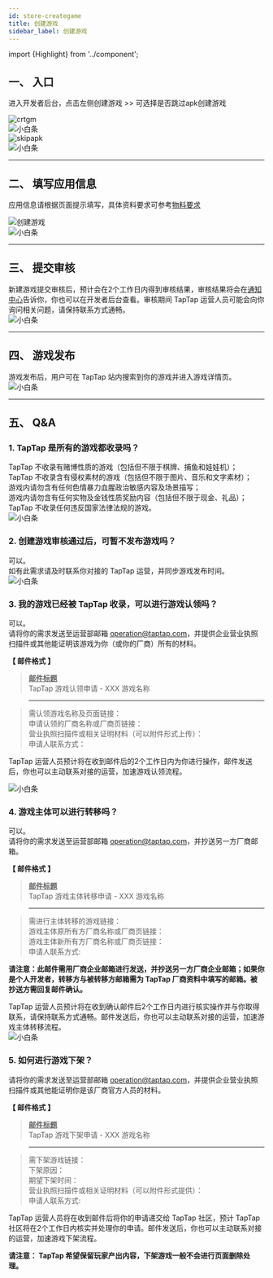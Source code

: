 ```yaml
---
id: store-creategame
title: 创建游戏
sidebar_label: 创建游戏
---
```


import {Highlight} from '../component';

## **一、 入口**  

进入<Highlight color='#00b9c8'>开发者后台</Highlight>，点击左侧<Highlight color='#00b9c8'>创建游戏</Highlight>  >> 可选择是否跳过apk创建游戏  

![crtgm](https://img.tapimg.com/market/images/380b4b2838d2b90b39e0079e0db66dfa.jpeg)  
![小白条](https://img.tapimg.com/market/images/c53d78b9b120276b53f82aebb0d01537.png)   
![skipapk](https://img.tapimg.com/market/images/b333b4655f3261f3d4334e9fbc44aa83.png)  
![小白条](https://img.tapimg.com/market/images/c53d78b9b120276b53f82aebb0d01537.png)   

---

## **二、 填写应用信息**  
应用信息请根据页面提示填写，具体资料要求可参考[物料要求](http://www.taptap.com/developer/help_docs/7?id=42)  

![创建游戏](https://img.tapimg.com/market/images/cb0bd5f5c7e1b17537a1b21434ea5a99.png)  
![小白条](https://img.tapimg.com/market/images/c53d78b9b120276b53f82aebb0d01537.png)   

---

## **三、 提交审核**  
新建游戏提交审核后，预计会在2个工作日内得到审核结果，审核结果将会在[通知中心](https://www.taptap.com/notifications?type=4&show_type=inbox)告诉你，你也可以在开发者后台查看。审核期间 TapTap 运营人员可能会向你询问相关问题，请保持联系方式通畅。  
![小白条](https://img.tapimg.com/market/images/c53d78b9b120276b53f82aebb0d01537.png)   

---

## **四、 游戏发布**  
游戏发布后，用户可在 TapTap 站内搜索到你的游戏并进入游戏详情页。  
![小白条](https://img.tapimg.com/market/images/c53d78b9b120276b53f82aebb0d01537.png)  

---

## **五、 Q&A**
### **1. TapTap 是所有的游戏都收录吗？**
TapTap 不收录有赌博性质的游戏（包括但不限于棋牌、捕鱼和娃娃机）；  
TapTap 不收录含有侵权素材的游戏（包括但不限于图片、音乐和文字素材）；  
游戏内请勿含有任何色情暴力血腥政治敏感内容及场景描写；  
游戏内请勿含有任何实物及金钱性质奖励内容（包括但不限于现金、礼品）；  
TapTap 不收录任何违反国家法律法规的游戏。  
![小白条](https://img.tapimg.com/market/images/c53d78b9b120276b53f82aebb0d01537.png)   

### **2. 创建游戏审核通过后，可暂不发布游戏吗？**
可以。  
如有此需求请及时联系你对接的 TapTap 运营，并同步游戏发布时间。  
![小白条](https://img.tapimg.com/market/images/c53d78b9b120276b53f82aebb0d01537.png)   

### **3. 我的游戏已经被 TapTap 收录，可以进行游戏认领吗？**
可以。  
请将你的需求发送至运营部邮箱 [operation@taptap.com](mailto:operation@taptap.com)，并提供企业营业执照扫描件或其他能证明该游戏为你（或你的厂商）所有的材料。  

**【 邮件格式 】**  
> **<u>邮件标题</u>**  
> TapTap 游戏认领申请  -  XXX 游戏名称  

> ---  

> 需认领游戏名称及页面链接：  
> 申请认领的厂商名称或厂商页链接：    
> 营业执照扫描件或相关证明材料<Highlight color='#A0A0A0'>（可以附件形式上传）</Highlight>：  
> 申请人联系方式：  

TapTap 运营人员预计将在收到邮件后的2个工作日内为你进行操作，邮件发送后，你也可以主动联系对接的运营，加速游戏认领流程。  

![小白条](https://img.tapimg.com/market/images/c53d78b9b120276b53f82aebb0d01537.png)   

### **4. 游戏主体可以进行转移吗？**  
可以。  
请将你的需求发送至运营部邮箱 [operation@taptap.com](mailto:operation@taptap.com)，并抄送另一方厂商邮箱。  

**【 邮件格式 】**  
> **<u>邮件标题</u>**    
> TapTap 游戏主体转移申请  -  XXX 游戏名称

> ---

> 需进行主体转移的游戏链接：  
> 游戏主体原所有方厂商名称或厂商页链接：  
> 游戏主体新所有方厂商名称或厂商页链接：  
> 申请人联系方式:   

**请注意：此邮件需用厂商企业邮箱进行发送，并抄送另一方厂商企业邮箱；如果你是个人开发者，转移方与被转移方邮箱需为 TapTap 厂商资料中填写的邮箱。被抄送方需回复邮件确认。**  

TapTap 运营人员预计将在收到确认邮件后2个工作日内进行核实操作并与你取得联系，请保持联系方式通畅。邮件发送后，你也可以主动联系对接的运营，加速游戏主体转移流程。  
![小白条](https://img.tapimg.com/market/images/c53d78b9b120276b53f82aebb0d01537.png)   

### **5. 如何进行游戏下架？**  
请将你的需求发送至运营部邮箱 [operation@taptap.com](mailto:operation@taptap.com)，并提供企业营业执照扫描件或其他能证明你是该厂商官方人员的材料。  

**【 邮件格式 】**  
> **<u>邮件标题</u>**  
> TapTap 游戏下架申请  -  XXX 游戏名称

> ---

> 需下架游戏链接：  
> 下架原因：  
> 期望下架时间：  
> 营业执照扫描件或相关证明材料<Highlight color='#A0A0A0'>（可以附件形式提供）</Highlight>：  
> 申请人联系方式:  

TapTap 运营人员将在收到邮件后将你的申请递交给 TapTap 社区，预计 TapTap 社区将在2个工作日内核实并处理你的申请。邮件发送后，你也可以主动联系对接的运营，加速游戏下架流程。  

**请注意： TapTap 希望保留玩家产出内容，下架游戏一般不会进行页面删除处理。**
